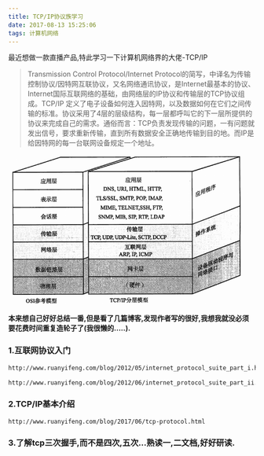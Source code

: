 ```yaml
---
title: TCP/IP协议族学习
date: 2017-08-13 15:25:06
tags: 计算机网络
---
```

最近想做一款直播产品,特此学习一下计算机网络界的大佬-TCP/IP
> Transmission Control Protocol/Internet Protocol的简写，中译名为传输控制协议/因特网互联协议，又名网络通讯协议，是Internet最基本的协议、Internet国际互联网络的基础，由网络层的IP协议和传输层的TCP协议组成。TCP/IP 定义了电子设备如何连入因特网，以及数据如何在它们之间传输的标准。协议采用了4层的层级结构，每一层都呼叫它的下一层所提供的协议来完成自己的需求。通俗而言：TCP负责发现传输的问题，一有问题就发出信号，要求重新传输，直到所有数据安全正确地传输到目的地。而IP是给因特网的每一台联网设备规定一个地址。

![tcp](/uploads/tcp.jpg)

<b>本来想自己好好总结一番,但是看了几篇博客,发现作者写的很好,我想我就没必须要花费时间重复造轮子了(我很懒的.....).</b>
### 1.互联网协议入门

```
http://www.ruanyifeng.com/blog/2012/05/internet_protocol_suite_part_i.html
```

```
http://www.ruanyifeng.com/blog/2012/06/internet_protocol_suite_part_ii.html
```
### 2.TCP/IP基本介绍
```
http://www.ruanyifeng.com/blog/2017/06/tcp-protocol.html
```
### 3.了解tcp三次握手,而不是四次,五次...熟读一,二文档,好好研读.
